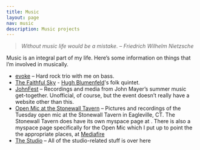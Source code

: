 ```yaml
---
title: Music
layout: page
nav: music
description: Music projects
---
```


> *Without music life would be a mistake. – Friedrich Wilhelm Nietzsche*

Music is an integral part of my life. Here’s some information on things that I’m involved in musically.

 * [evoke](/music/evoke) – Hard rock trio with me on bass.
 * [The Faithful Sky](/music/the-faithful-sky) - [Hugh Blumenfeld](http://hughblumenfeld.com)'s folk quintet.
 * [JohnFest](/music/johnfest) – Recordings and media from John Mayer’s summer music get-together. Unofficial, of course, but the event doesn’t really have a website other than this.
 * [Open Mic at the Stonewall Tavern](/music/open-mic-at-the-stonewall-tavern) – Pictures and recordings of the Tuesday open mic at the Stonewall Tavern in Eagleville, CT. The Stonewall Tavern does have its own myspace page at . There is also a myspace page specifically for the Open Mic which I put up to point the the appropriate places, at [Mediafire](https://www.mediafire.com/folder/7wri472510iac/Open_Mic_at_the_Stonewall_Tavern)
 * [The Studio](/studio) – All of the studio-related stuff is over here

